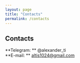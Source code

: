 ```yaml
---
layout: page
title: "Contacts"
permalink: /contacts
---
```

## Contacts

**Telegram: ** @alexander_ti  
**E-mail: ** altis1024@gmail.com
